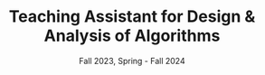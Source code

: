 ---
title: Teaching Assistant for Design & Analysis of Algorithms
summary: ''
date:   Fall 2023, Spring - Fall 2024
type: ''
math: false
#tags:
#  - JavaScript
#image:
#  caption: 'Embed rich media such as videos and LaTeX math'
---